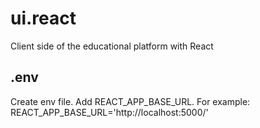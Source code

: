 # ui.react
Client side of the educational platform with React    
## .env  
Create env file. Add REACT_APP_BASE_URL. For example: REACT_APP_BASE_URL='http://localhost:5000/'
